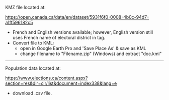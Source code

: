 KMZ file located at:

<a>https://open.canada.ca/data/en/dataset/5931f6f0-0008-4b0c-94d7-a1ff596182c5</a>

- French and English versions available; however, English version still uses French name of electoral district in <name> tag.
- Convert file to KML:
   - open in Google Earth Pro and 'Save Place As' & save as KML
   - change filename to "Filename.zip" (Windows) and extract "doc.kml"

------------
Population data located at:
  
<a>https://www.elections.ca/content.aspx?section=res&dir=cir/list&document=index338&lang=e</a>

- download .csv file.
